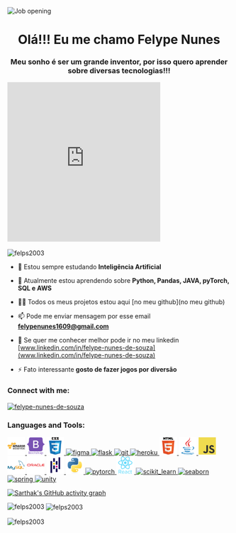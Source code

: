 ![Job opening](https://user-images.githubusercontent.com/101263522/177056663-7a86229f-aa28-4f27-9486-4914105dfcde.gif)
<h1 align="center">Olá!!! Eu me chamo Felype Nunes</h1>
<h3 align="center">Meu sonho é ser um grande inventor, por isso quero aprender sobre diversas tecnologias!!!</h3>

<iframe src="https://assets.pinterest.com/ext/embed.html?id=777504323162275413" height="359" width="345" frameborder="0" scrolling="no" ></iframe>

<p align="left"> <img src="https://komarev.com/ghpvc/?username=felps2003&label=Profile%20views&color=0e75b6&style=flat" alt="felps2003" /> </p>

- 🔭 Estou sempre estudando **Inteligência Artificial**

- 🌱 Atualmente estou aprendendo sobre **Python, Pandas, JAVA, pyTorch, SQL e AWS**

- 👨‍💻 Todos os meus projetos estou aqui [no meu github](no meu github)

- 📫 Pode me enviar mensagem por esse email **felypenunes1609@gmail.com**

- 📄 Se quer me conhecer melhor pode ir no meu linkedin [www.linkedin.com/in/felype-nunes-de-souza](www.linkedin.com/in/felype-nunes-de-souza)

- ⚡ Fato interessante **gosto de fazer jogos por diversão**


<h3 align="left">Connect with me:</h3>
<p align="left">
<a href="https://linkedin.com/in/felype-nunes-de-souza" target="blank"><img align="center" src="https://raw.githubusercontent.com/rahuldkjain/github-profile-readme-generator/master/src/images/icons/Social/linked-in-alt.svg" alt="felype-nunes-de-souza" height="30" width="40" /></a>
</p>

<h3 align="left">Languages and Tools:</h3>
<p align="left"> <a href="https://aws.amazon.com" target="_blank" rel="noreferrer"> <img src="https://raw.githubusercontent.com/devicons/devicon/master/icons/amazonwebservices/amazonwebservices-original-wordmark.svg" alt="aws" width="40" height="40"/> </a> <a href="https://getbootstrap.com" target="_blank" rel="noreferrer"> <img src="https://raw.githubusercontent.com/devicons/devicon/master/icons/bootstrap/bootstrap-plain-wordmark.svg" alt="bootstrap" width="40" height="40"/> </a> <a href="https://www.w3schools.com/css/" target="_blank" rel="noreferrer"> <img src="https://raw.githubusercontent.com/devicons/devicon/master/icons/css3/css3-original-wordmark.svg" alt="css3" width="40" height="40"/> </a> <a href="https://www.figma.com/" target="_blank" rel="noreferrer"> <img src="https://www.vectorlogo.zone/logos/figma/figma-icon.svg" alt="figma" width="40" height="40"/> </a> <a href="https://flask.palletsprojects.com/" target="_blank" rel="noreferrer"> <img src="https://www.vectorlogo.zone/logos/pocoo_flask/pocoo_flask-icon.svg" alt="flask" width="40" height="40"/> </a> <a href="https://git-scm.com/" target="_blank" rel="noreferrer"> <img src="https://www.vectorlogo.zone/logos/git-scm/git-scm-icon.svg" alt="git" width="40" height="40"/> </a> <a href="https://heroku.com" target="_blank" rel="noreferrer"> <img src="https://www.vectorlogo.zone/logos/heroku/heroku-icon.svg" alt="heroku" width="40" height="40"/> </a> <a href="https://www.w3.org/html/" target="_blank" rel="noreferrer"> <img src="https://raw.githubusercontent.com/devicons/devicon/master/icons/html5/html5-original-wordmark.svg" alt="html5" width="40" height="40"/> </a> <a href="https://www.java.com" target="_blank" rel="noreferrer"> <img src="https://raw.githubusercontent.com/devicons/devicon/master/icons/java/java-original.svg" alt="java" width="40" height="40"/> </a> <a href="https://developer.mozilla.org/en-US/docs/Web/JavaScript" target="_blank" rel="noreferrer"> <img src="https://raw.githubusercontent.com/devicons/devicon/master/icons/javascript/javascript-original.svg" alt="javascript" width="40" height="40"/> </a> <a href="https://www.mysql.com/" target="_blank" rel="noreferrer"> <img src="https://raw.githubusercontent.com/devicons/devicon/master/icons/mysql/mysql-original-wordmark.svg" alt="mysql" width="40" height="40"/> </a> <a href="https://www.oracle.com/" target="_blank" rel="noreferrer"> <img src="https://raw.githubusercontent.com/devicons/devicon/master/icons/oracle/oracle-original.svg" alt="oracle" width="40" height="40"/> </a> <a href="https://pandas.pydata.org/" target="_blank" rel="noreferrer"> <img src="https://raw.githubusercontent.com/devicons/devicon/2ae2a900d2f041da66e950e4d48052658d850630/icons/pandas/pandas-original.svg" alt="pandas" width="40" height="40"/> </a> <a href="https://www.python.org" target="_blank" rel="noreferrer"> <img src="https://raw.githubusercontent.com/devicons/devicon/master/icons/python/python-original.svg" alt="python" width="40" height="40"/> </a> <a href="https://pytorch.org/" target="_blank" rel="noreferrer"> <img src="https://www.vectorlogo.zone/logos/pytorch/pytorch-icon.svg" alt="pytorch" width="40" height="40"/> </a> <a href="https://reactjs.org/" target="_blank" rel="noreferrer"> <img src="https://raw.githubusercontent.com/devicons/devicon/master/icons/react/react-original-wordmark.svg" alt="react" width="40" height="40"/> </a> <a href="https://scikit-learn.org/" target="_blank" rel="noreferrer"> <img src="https://upload.wikimedia.org/wikipedia/commons/0/05/Scikit_learn_logo_small.svg" alt="scikit_learn" width="40" height="40"/> </a> <a href="https://seaborn.pydata.org/" target="_blank" rel="noreferrer"> <img src="https://seaborn.pydata.org/_images/logo-mark-lightbg.svg" alt="seaborn" width="40" height="40"/> </a> <a href="https://spring.io/" target="_blank" rel="noreferrer"> <img src="https://www.vectorlogo.zone/logos/springio/springio-icon.svg" alt="spring" width="40" height="40"/> </a> <a href="https://unity.com/" target="_blank" rel="noreferrer"> <img src="https://www.vectorlogo.zone/logos/unity3d/unity3d-icon.svg" alt="unity" width="40" height="40"/> </a> </p>


[![Sarthak's GitHub activity graph](https://activity-graph.herokuapp.com/graph?username=felps2003&&theme=xcode)](https://github.com/felps2003)

<p><img align="left" src="https://github-readme-stats.vercel.app/api/top-langs?username=felps2003&show_icons=true&locale=en&layout=compact&theme=tokyonight" alt="felps2003" /></p>

<p>&nbsp;<img align="center" src="https://github-readme-stats.vercel.app/api?username=felps2003&show_icons=true&locale=en&theme=tokyonight" alt="felps2003" /></p>

<p><img align="center" src="https://github-readme-streak-stats.herokuapp.com/?user=felps2003&&theme=tokyonight" alt="felps2003" /></p>

